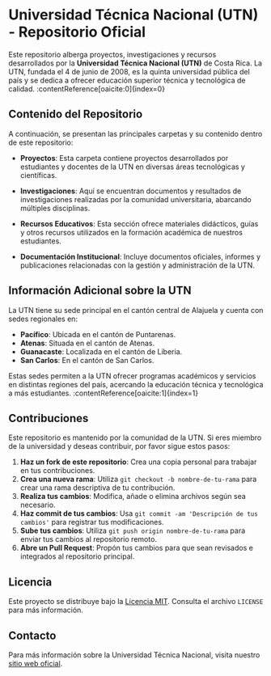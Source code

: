 # Universidad Técnica Nacional (UTN) - Repositorio Oficial

Este repositorio alberga proyectos, investigaciones y recursos desarrollados por la **Universidad Técnica Nacional (UTN)** de Costa Rica. La UTN, fundada el 4 de junio de 2008, es la quinta universidad pública del país y se dedica a ofrecer educación superior técnica y tecnológica de calidad. :contentReference[oaicite:0]{index=0}

## Contenido del Repositorio

A continuación, se presentan las principales carpetas y su contenido dentro de este repositorio:

- **Proyectos**: Esta carpeta contiene proyectos desarrollados por estudiantes y docentes de la UTN en diversas áreas tecnológicas y científicas.

- **Investigaciones**: Aquí se encuentran documentos y resultados de investigaciones realizadas por la comunidad universitaria, abarcando múltiples disciplinas.

- **Recursos Educativos**: Esta sección ofrece materiales didácticos, guías y otros recursos utilizados en la formación académica de nuestros estudiantes.

- **Documentación Institucional**: Incluye documentos oficiales, informes y publicaciones relacionadas con la gestión y administración de la UTN.

## Información Adicional sobre la UTN

La UTN tiene su sede principal en el cantón central de Alajuela y cuenta con sedes regionales en:

- **Pacífico**: Ubicada en el cantón de Puntarenas.
- **Atenas**: Situada en el cantón de Atenas.
- **Guanacaste**: Localizada en el cantón de Liberia.
- **San Carlos**: En el cantón de San Carlos.

Estas sedes permiten a la UTN ofrecer programas académicos y servicios en distintas regiones del país, acercando la educación técnica y tecnológica a más estudiantes. :contentReference[oaicite:1]{index=1}

## Contribuciones

Este repositorio es mantenido por la comunidad de la UTN. Si eres miembro de la universidad y deseas contribuir, por favor sigue estos pasos:

1. **Haz un fork de este repositorio**: Crea una copia personal para trabajar en tus contribuciones.
2. **Crea una nueva rama**: Utiliza `git checkout -b nombre-de-tu-rama` para crear una rama descriptiva de tu contribución.
3. **Realiza tus cambios**: Modifica, añade o elimina archivos según sea necesario.
4. **Haz commit de tus cambios**: Usa `git commit -am 'Descripción de tus cambios'` para registrar tus modificaciones.
5. **Sube tus cambios**: Utiliza `git push origin nombre-de-tu-rama` para enviar tus cambios al repositorio remoto.
6. **Abre un Pull Request**: Propón tus cambios para que sean revisados e integrados al repositorio principal.

## Licencia

Este proyecto se distribuye bajo la [Licencia MIT](LICENSE). Consulta el archivo `LICENSE` para más información.

## Contacto

Para más información sobre la Universidad Técnica Nacional, visita nuestro [sitio web oficial](http://www.utn.ac.cr/).
